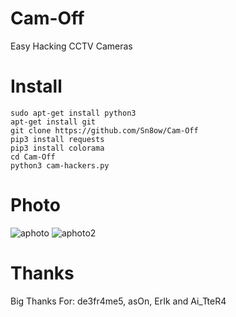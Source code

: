 # Cam-Off
Easy Hacking CCTV Cameras
# Install
```
sudo apt-get install python3
apt-get install git
git clone https://github.com/Sn8ow/Cam-Off
pip3 install requests
pip3 install colorama
cd Cam-Off
python3 cam-hackers.py
```
# Photo
![aphoto](https://user-images.githubusercontent.com/80784394/113880791-1791a980-97bc-11eb-82ae-6dd00f39e12c.png)
![aphoto2](https://user-images.githubusercontent.com/80784394/113880806-1a8c9a00-97bc-11eb-9854-42ec05221a99.png)

# Thanks
Big Thanks For: de3fr4me5, asOn, ErIk and Ai_TteR4
